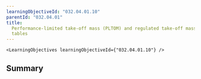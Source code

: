 ```yaml
---
learningObjectiveId: "032.04.01.10"
parentId: "032.04.01"
title:
  Performance-limited take-off mass (PLTOM) and regulated take-off mass (RTOM)
  tables
---
```


```tsx eval
<LearningObjectives learningObjectiveId={"032.04.01.10"} />
```

## Summary
